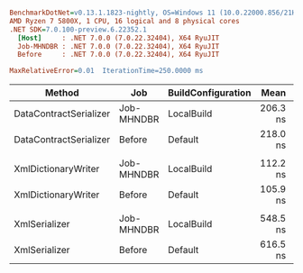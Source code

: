 ``` ini

BenchmarkDotNet=v0.13.1.1823-nightly, OS=Windows 11 (10.0.22000.856/21H2)
AMD Ryzen 7 5800X, 1 CPU, 16 logical and 8 physical cores
.NET SDK=7.0.100-preview.6.22352.1
  [Host]     : .NET 7.0.0 (7.0.22.32404), X64 RyuJIT
  Job-MHNDBR : .NET 7.0.0 (7.0.22.32404), X64 RyuJIT
  Before     : .NET 7.0.0 (7.0.22.32404), X64 RyuJIT

MaxRelativeError=0.01  IterationTime=250.0000 ms  

```
|                 Method |        Job | BuildConfiguration |     Mean |   Error |   StdDev | Ratio | RatioSD |
|----------------------- |----------- |------------------- |---------:|--------:|---------:|------:|--------:|
| DataContractSerializer | Job-MHNDBR |         LocalBuild | 206.3 ns | 1.81 ns |  3.48 ns |  0.95 |    0.02 |
| DataContractSerializer |     Before |            Default | 218.0 ns | 1.98 ns |  2.90 ns |  1.00 |    0.00 |
|                        |            |                    |          |         |          |       |         |
|    XmlDictionaryWriter | Job-MHNDBR |         LocalBuild | 112.2 ns | 1.13 ns |  1.26 ns |  1.06 |    0.02 |
|    XmlDictionaryWriter |     Before |            Default | 105.9 ns | 0.97 ns |  0.86 ns |  1.00 |    0.00 |
|                        |            |                    |          |         |          |       |         |
|          XmlSerializer | Job-MHNDBR |         LocalBuild | 548.5 ns | 5.40 ns |  9.60 ns |  0.89 |    0.02 |
|          XmlSerializer |     Before |            Default | 616.5 ns | 6.10 ns | 11.76 ns |  1.00 |    0.00 |
